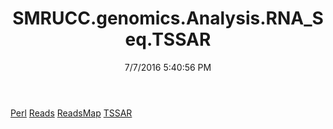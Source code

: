 ﻿---
title: SMRUCC.genomics.Analysis.RNA_Seq.TSSAR
date: 7/7/2016 5:40:56 PM
---

[Perl](T-SMRUCC.genomics.Analysis.RNA_Seq.TSSAR.Perl.html)
[Reads](T-SMRUCC.genomics.Analysis.RNA_Seq.TSSAR.Reads.html)
[ReadsMap](T-SMRUCC.genomics.Analysis.RNA_Seq.TSSAR.ReadsMap.html)
[TSSAR](T-SMRUCC.genomics.Analysis.RNA_Seq.TSSAR.TSSAR.html)
